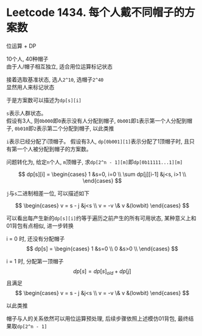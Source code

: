 # Leetcode 1434. 每个人戴不同帽子的方案数

位运算 + DP

10个人, 40种帽子  
由于人/帽子相互独立, 适合用位运算标记状态

接着选取基准状态, 选人`2^10`, 选帽子`2^40`  
显然用人来标记状态

于是方案数可以描述为`dp[s][i]`

`s`表示人群状态。  
假设有3人, 则`0b000`即`0`表示没有人分配到帽子, `0b001`即`1`表示第一个人分配到帽子, `0b010`即`2`表示第二个分配到帽子, 以此类推

`i`表示已经分配了i顶帽子。
假设有3人, `dp[0b001][1]`表示分配了1顶帽子时, 且只有第一个人被分配到帽子的方案数。

问题转化为, 给定`n`个人, `m`顶帽子, 求`dp[2^n - 1][m]`即`dp[0b11111...1][m]`

$$
dp[s][i] = \begin{cases}
1 &s=0, i=0 \\
\sum dp[j][i-1] &j<s, i>1 \\
\end{cases}
$$

`j`与`s`二进制相差一位, 可以描述如下

$$
\begin{cases}
v = s - j &j<s \\
v = -v \& v &(lowbit)
\end{cases}
$$

可以看出每产生新的`dp[s][i]`约等于遍历之前产生的所有可用状态, 某种意义上和01背包有点相似, 进一步转换

i = 0 时, 还没有分配帽子
$$
dp[s] = \begin{cases}
1 &s=0 \\
0 &s>0 \\
\end{cases}
$$

i = 1 时, 分配第一顶帽子
$$
dp[s] = dp[s]_{old} +dp[j]
$$
且满足
$$
\begin{cases}
v = s - j &j<s \\
v = -v \& v &(lowbit)
\end{cases}
$$

以此类推

帽子与人的关系依然可以用位运算预处理, 后续步骤依照上述模仿01背包, 最终结果取`dp[2^n - 1]`
